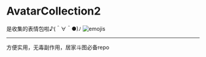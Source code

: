 # AvatarCollection2
是收集的表情包啦♪(＾∀＾●)ﾉ
![emojis](http://v3.qzone.cc/pic/201602/22/15/57/56cabf5a499ed708.jpg!600x600.jpg)
***
方便实用，无毒副作用，居家斗图必备repo
